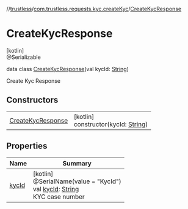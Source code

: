 //[trustless](../../../index.md)/[com.trustless.requests.kyc.createKyc](../index.md)/[CreateKycResponse](index.md)

# CreateKycResponse

[kotlin]\
@Serializable

data class [CreateKycResponse](index.md)(val kycId: [String](https://kotlinlang.org/api/latest/jvm/stdlib/kotlin/-string/index.html))

Create Kyc Response

## Constructors

| | |
|---|---|
| [CreateKycResponse](-create-kyc-response.md) | [kotlin]<br>constructor(kycId: [String](https://kotlinlang.org/api/latest/jvm/stdlib/kotlin/-string/index.html)) |

## Properties

| Name | Summary |
|---|---|
| [kycId](kyc-id.md) | [kotlin]<br>@SerialName(value = &quot;KycId&quot;)<br>val [kycId](kyc-id.md): [String](https://kotlinlang.org/api/latest/jvm/stdlib/kotlin/-string/index.html)<br>KYC case number |
